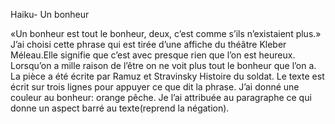 Haiku-
		Un bonheur

«Un bonheur est tout le bonheur, deux, c’est comme s’ils n’existaient plus.» 
J’ai choisi cette phrase qui est tirée d’une affiche du théâtre Kleber Méleau.Elle signifie que c’est avec presque rien que l’on est heureux. Lorsqu’on a mille raison de l’être on ne voit plus tout le bonheur que l’on a. La pièce a été écrite par Ramuz et Stravinsky Histoire du soldat.
Le texte est écrit sur trois lignes pour appuyer ce que dit la phrase. J’ai donné une couleur au bonheur: orange pêche. Je l’ai attribuée au paragraphe ce qui donne un aspect barré au texte(reprend la négation).